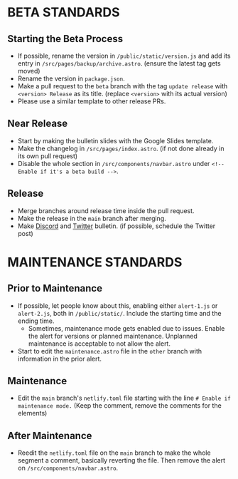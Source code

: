 # BETA STANDARDS
## Starting the Beta Process
* If possible, rename the version in `/public/static/version.js` and add its entry in `/src/pages/backup/archive.astro`. (ensure the latest tag gets moved)
* Rename the version in `package.json`.
* Make a pull request to the `beta` branch with the tag `update release` with `<version> Release` as its title. (replace `<version>` with its actual version)
 * Please use a similar template to other release PRs.
## Near Release
* Start by making the bulletin slides with the Google Slides template.
* Make the changelog in `/src/pages/index.astro`. (if not done already in its own pull request)
* Disable the whole section in `/src/components/navbar.astro` under `<!-- Enable if it's a beta build -->`.
## Release
* Merge branches around release time inside the pull request.
* Make the release in the `main` branch after merging.
* Make [Discord](https://discord.gg/pgGfhDVrmS) and [Twitter](https://twitter.com/ATProductsLLC) bulletin. (if possible, schedule the Twitter post)
# MAINTENANCE STANDARDS
## Prior to Maintenance
* If possible, let people know about this, enabling either `alert-1.js` or `alert-2.js`, both in `/public/static/`. Include the starting time and the ending time. 
  * Sometimes, maintenance mode gets enabled due to issues. Enable the alert for versions or planned maintenance. Unplanned maintenance is acceptable to not allow the alert.
* Start to edit the `maintenance.astro` file in the `other` branch with information in the prior alert.
## Maintenance
* Edit the `main` branch's `netlify.toml` file starting with the line `# Enable if maintenance mode.` (Keep the comment, remove the comments for the elements)
## After Maintenance
* Reedit the `netlify.toml` file on the `main` branch to make the whole segment a comment, basically reverting the file. Then remove the alert on `/src/components/navbar.astro`.
